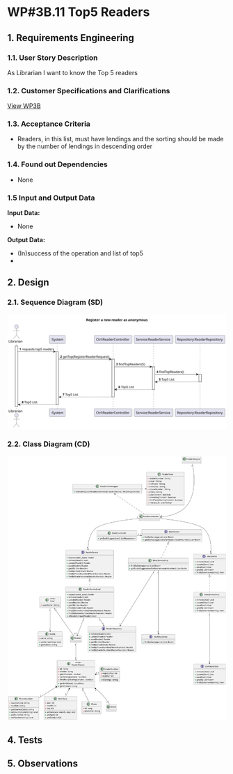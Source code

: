 # WP#3B.11 Top5 Readers
## 1. Requirements Engineering
### 1.1. User Story Description

As Librarian I want to know the Top 5 readers

### 1.2. Customer Specifications and Clarifications

[View WP3B](../WP3B-Readers.md)

### 1.3. Acceptance Criteria
- Readers, in this list, must have lendings and the sorting should be made by the number of lendings in descending order

### 1.4. Found out Dependencies
- None
### 1.5 Input and Output Data

**Input Data:**
- None

**Output Data:**

* (In)success of the operation and list of top5
* 
## 2. Design
### 2.1. Sequence Diagram (SD)

![SD](SD.svg)
### 2.2. Class Diagram (CD)

![CD](../WP3B-Readers-CD.svg)

## 4. Tests
## 5. Observations
